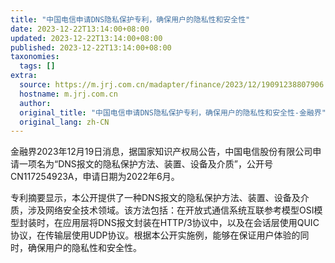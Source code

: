 ```yaml
---
title: "中国电信申请DNS隐私保护专利，确保用户的隐私性和安全性"
date: 2023-12-22T13:14:00+08:00
updated: 2023-12-22T13:14:00+08:00
published: 2023-12-22T13:14:00+08:00
taxonomies:
  tags: []
extra:
  source: https://m.jrj.com.cn/madapter/finance/2023/12/19091238807906.shtml
  hostname: m.jrj.com.cn
  author: 
  original_title: "中国电信申请DNS隐私保护专利，确保用户的隐私性和安全性-金融界"
  original_lang: zh-CN
---
```


金融界2023年12月19日消息，据国家知识产权局公告，中国电信股份有限公司申请一项名为“DNS报文的隐私保护方法、装置、设备及介质”，公开号CN117254923A，申请日期为2022年6月。

专利摘要显示，本公开提供了一种DNS报文的隐私保护方法、装置、设备及介质，涉及网络安全技术领域。该方法包括：在开放式通信系统互联参考模型OSI模型封装时，在应用层将DNS报文封装在HTTP/3协议中，以及在会话层使用QUIC协议，在传输层使用UDP协议。根据本公开实施例，能够在保证用户体验的同时，确保用户的隐私性和安全性。
